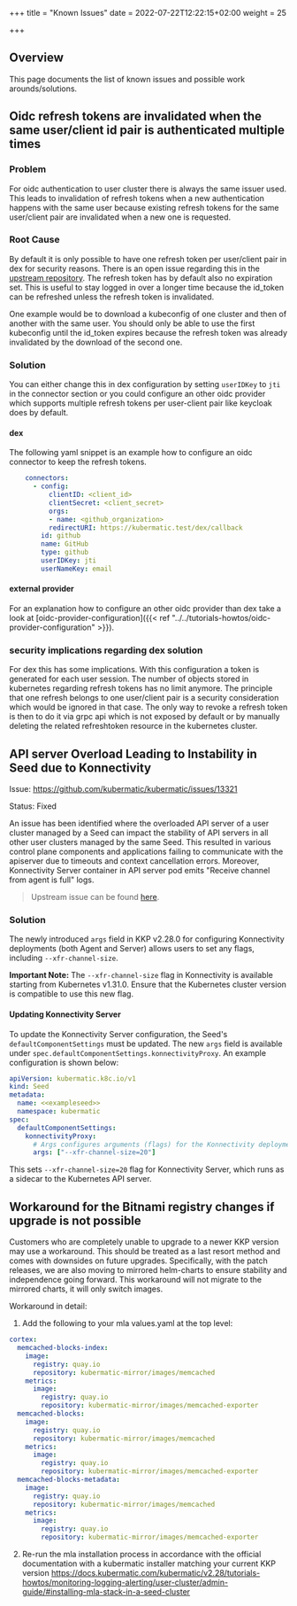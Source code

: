 +++
title = "Known Issues"
date = 2022-07-22T12:22:15+02:00
weight = 25

+++

## Overview

This page documents the list of known issues and possible work arounds/solutions.

## Oidc refresh tokens are invalidated when the same user/client id pair is authenticated multiple times

### Problem

For oidc authentication to user cluster there is always the same issuer used. This leads to invalidation of refresh tokens when a new authentication happens with the same user because existing refresh tokens for the same user/client pair are invalidated when a new one is requested.


### Root Cause

By default it is only possible to have one refresh token per user/client pair in dex for security reasons. There is an open issue regarding this in the [upstream repository](https://github.com/dexidp/dex/issues/981). The refresh token has by default also no expiration set. This is useful to stay logged in over a longer time because the id_token can be refreshed unless the refresh token is invalidated.

One example would be to download a kubeconfig of one cluster and then of another with the same user. You should only be able to use the first kubeconfig until the id_token expires because the refresh token was already invalidated by the download of the second one.

### Solution

You can either change this in dex configuration by setting `userIDKey` to `jti` in the connector section or you could configure an other oidc provider which supports multiple refresh tokens per user-client pair like keycloak does by default.

#### dex

The following yaml snippet is an example how to configure an oidc connector to keep the refresh tokens.

```yaml
    connectors:
      - config:
          clientID: <client_id>
          clientSecret: <client_secret>
          orgs:
          - name: <github_organization>
          redirectURI: https://kubermatic.test/dex/callback
        id: github
        name: GitHub
        type: github
        userIDKey: jti
        userNameKey: email
```

#### external provider

For an explanation how to configure an other oidc provider than dex take a look at [oidc-provider-configuration]({{< ref "../../tutorials-howtos/oidc-provider-configuration" >}}).

### security implications regarding dex solution

For dex this has some implications. With this configuration a token is generated for each user session. The number of objects stored in kubernetes regarding refresh tokens has no limit anymore. The principle that one refresh belongs to one user/client pair is a security consideration which would be ignored in that case. The only way to revoke a refresh token is then to do it via grpc api which is not exposed by default or by manually deleting the related refreshtoken resource in the kubernetes cluster.

## API server Overload Leading to Instability in Seed due to Konnectivity

Issue: https://github.com/kubermatic/kubermatic/issues/13321

Status: Fixed

An issue has been identified where the overloaded API server of a user cluster managed by a Seed can impact the stability of API servers in all other user clusters managed by the same Seed.
This resulted in various control plane components and applications failing to communicate with the apiserver due to timeouts and context cancellation errors.
Moreover, Konnectivity Server container in API server pod emits "Receive channel from agent is full" logs.

> Upstream issue can be found [here](https://github.com/kubernetes-sigs/apiserver-network-proxy/issues/586).

### Solution

The newly introduced `args` field in KKP v2.28.0 for configuring Konnectivity deployments (both Agent and Server) allows users to set any flags, including `--xfr-channel-size`.

**Important Note:** The `--xfr-channel-size` flag in Konnectivity is available starting from Kubernetes v1.31.0. Ensure that the Kubernetes cluster version is compatible to use this new flag.

#### Updating Konnectivity Server

To update the Konnectivity Server configuration, the Seed's `defaultComponentSettings` must be updated.
The new `args` field is available under `spec.defaultComponentSettings.konnectivityProxy`. 
An example configuration is shown below:

```yaml
apiVersion: kubermatic.k8c.io/v1
kind: Seed
metadata:
  name: <<exampleseed>>
  namespace: kubermatic
spec:
  defaultComponentSettings:
    konnectivityProxy:
      # Args configures arguments (flags) for the Konnectivity deployments.
      args: ["--xfr-channel-size=20"]
```

This sets `--xfr-channel-size=20` flag for Konnectivity Server, which runs as a sidecar to the Kubernetes API server.

## Workaround for the Bitnami registry changes if upgrade is not possible

Customers who are completely unable to upgrade to a newer KKP version may use a workaround.
This should be treated as a last resort method and comes with downsides on future upgrades. Specifically, with the patch releases, we are also moving to mirrored helm-charts to ensure stability and independence going forward. This workaround will not migrate to the mirrored charts, it will only switch images. 

Workaround in detail:

1. Add the following to your mla values.yaml at the top level:

```yaml
cortex:
  memcached-blocks-index:
    image:
      registry: quay.io
      repository: kubermatic-mirror/images/memcached
    metrics:
      image:
        registry: quay.io
        repository: kubermatic-mirror/images/memcached-exporter
  memcached-blocks:
    image:
      registry: quay.io
      repository: kubermatic-mirror/images/memcached
    metrics:
      image:
        registry: quay.io
        repository: kubermatic-mirror/images/memcached-exporter
  memcached-blocks-metadata:
    image:
      registry: quay.io
      repository: kubermatic-mirror/images/memcached
    metrics:
      image:
        registry: quay.io
        repository: kubermatic-mirror/images/memcached-exporter
```

2. Re-run the mla installation process in accordance with the official documentation with a kubermatic installer matching your current KKP version https://docs.kubermatic.com/kubermatic/v2.28/tutorials-howtos/monitoring-logging-alerting/user-cluster/admin-guide/#installing-mla-stack-in-a-seed-cluster


